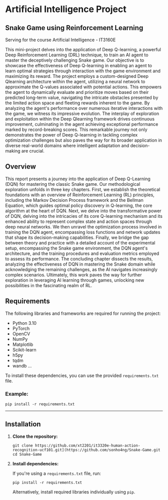 # Artificial Intelligence Project

## Snake Game using Reinforcement Learning

Serving for the course Artificial Intelligence - IT3160E

This mini-project delves into the application of Deep Q-learning, a powerful Deep
Reinforcement Learning (DRL) technique, to train an AI agent to master the deceptively
challenging Snake game. Our objective is to showcase the effectiveness of Deep Q-learning
in enabling an agent to learn optimal strategies through interaction with the game
environment and maximizing its reward. The project employs a custom-designed Deep Qlearning architecture within the agent, utilizing a neural network to approximate the Q-values
associated with potential actions. This empowers the agent to dynamically evaluate and
prioritize moves based on their predicted long-term value, navigating the intricate obstacles
presented by the limited action space and fleeting rewards inherent to the game. By analyzing
the agent's performance over numerous iterative interactions with the game, we witness its
impressive evolution. The interplay of exploration and exploitation within the Deep Qlearning framework drives continuous improvement, culminating in the agent achieving
exceptional performance marked by record-breaking scores. This remarkable journey not
only demonstrates the power of Deep Q-learning in tackling complex optimization
challenges but also paves the way for its broader application in diverse real-world domains
where intelligent adaptation and decision-making are crucial.

## Overview

This report presents a journey into the application of Deep Q-Learning (DQN) for
mastering the classic Snake game. Our methodological exploration unfolds in three key
chapters. First, we establish the theoretical foundations with an overview of Reinforcement
Learning (RL) principles, including the Markov Decision Process framework and the
Bellman Equation, which guides optimal policy discovery in Q-learning, the core algorithm
at the heart of DQN. Next, we delve into the transformative power of DQN, delving into the
intricacies of its core Q-learning mechanism and its enhanced ability to represent complex
state and action spaces through deep neural networks. We then unravel the optimization
process involved in training the DQN agent, encompassing loss functions and network
updates that shape its decision-making capabilities. Finally, we bridge the gap between
theory and practice with a detailed account of the experimental setup, encompassing the
Snake game environment, the DQN agent's architecture, and the training procedures and
evaluation metrics employed to assess its performance. The concluding chapter dissects the
results, analyzing the effectiveness of DQN in mastering the Snake domain while
acknowledging the remaining challenges, as the AI navigates increasingly complex
scenarios. Ultimately, this work paves the way for further exploration in leveraging AI
learning through games, unlocking new possibilities in the fascinating realm of RL.

## Requirements

The following libraries and frameworks are required for running the project:

- Python 3.10
- PyTorch
- OpenCV
- NumPy
- Matplotlib
- Scikit-learn
- h5py
- tqdm
- wandb
...

To install these dependencies, you can use the provided `requirements.txt` file.

### Example:

```
pip install -r requirements.txt
```

---

## Installation

1. **Clone the repository:**

   ```
   git clone https://github.com/xt2201/it3320e-human-action-recognition-ucf101.git](https://github.com/sonho4ng/Snake-Game.git
   cd Snake-Game
   ```

2. **Install dependencies:**

   If you're using a `requirements.txt` file, run:

   ```
   pip install -r requirements.txt
   ```

   Alternatively, install required libraries individually using `pip`.


 










